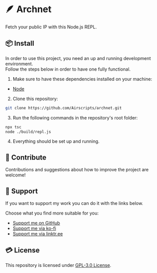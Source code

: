 # 🪶 Archnet
Fetch your public IP with this Node.js REPL.

## 📦 Install
In order to use this project, you need an up and running development environment.  
Follow the steps below in order to have one fully functional.

1. Make sure to have these dependencies installed on your machine:
- [Node](https://nodejs.org/en/)

2. Clone this repository:
```bash
git clone https://github.com/Airscripts/archnet.git
```

3. Run the following commands in the repository's root folder:
```bash
npx tsc
node ./build/repl.js
```

4. Everything should be set up and running.

## 🤝 Contribute
Contributions and suggestions about how to improve the project are welcome!

## 💚 Support
If you want to support my work you can do it with the links below.

Choose what you find more suitable for you:
- [Support me on GitHub](https://github.com/sponsors/Airscripts)
- [Support me via ko-fi](https://ko-fi.com/airscript)
- [Support me via linktr.ee](https://linktr.ee/airscript)

## 💳 License  
This repository is licensed under [GPL-3.0 License](https://github.com/Airscripts/archnet/blob/main/LICENSE).  
&nbsp;
